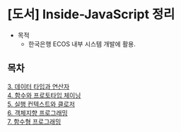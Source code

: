 # [도서] Inside-JavaScript 정리
* 목적 
  - 한국은행 ECOS 내부 시스템 개발에 활용.

## 목차
[3. 데이터 타입과 연산자](https://github.com/Jung9928/Inside-JavaScript/tree/master/Description/03_%EB%8D%B0%EC%9D%B4%ED%84%B0%20%ED%83%80%EC%9E%85%EA%B3%BC%20%EC%97%B0%EC%82%B0%EC%9E%90/03.md)     
[4. 함수와 프로토타입 체이닝](https://github.com/Jung9928/Inside-JavaScript/tree/master/Description/04_%ED%95%A8%EC%88%98%EC%99%80%20%ED%94%84%EB%A1%9C%ED%86%A0%ED%83%80%EC%9E%85%20%EC%B2%B4%EC%9D%B4%EB%8B%9D/04.md)      
[5. 실행 컨텍스트와 클로저](https://github.com/Jung9928/Inside-JavaScript/blob/master/Description/05_%EC%8B%A4%ED%96%89%20%EC%BB%A8%ED%85%8D%EC%8A%A4%ED%8A%B8%EC%99%80%20%ED%81%B4%EB%A1%9C%EC%A0%80/05.md)   
[6. 객체지향 프로그래밍](https://github.com/Jung9928/Inside-JavaScript/blob/master/Description/06_%EA%B0%9D%EC%B2%B4%EC%A7%80%ED%96%A5%20%ED%94%84%EB%A1%9C%EA%B7%B8%EB%9E%98%EB%B0%8D/06.md)   
[7. 함수형 프로그래밍](https://github.com/Jung9928/Design-Pattern/tree/master/Description)   
